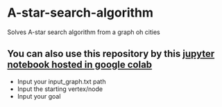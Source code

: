 # A-star-search-algorithm
Solves A-star search algorithm from a graph oh cities
## You can also use this repository by this [jupyter notebook hosted in google colab](https://colab.research.google.com/drive/1bxdnG1SR2PSrMlLlkQF5NbCRgLutUo23?usp=sharing)
* Input your input_graph.txt path
* Input the starting vertex/node
* Input your goal

